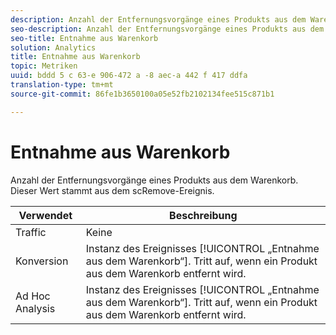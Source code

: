 ```yaml
---
description: Anzahl der Entfernungsvorgänge eines Produkts aus dem Warenkorb. Dieser Wert stammt aus dem scRemove-Ereignis.
seo-description: Anzahl der Entfernungsvorgänge eines Produkts aus dem Warenkorb. Dieser Wert stammt aus dem scRemove-Ereignis.
seo-title: Entnahme aus Warenkorb
solution: Analytics
title: Entnahme aus Warenkorb
topic: Metriken
uuid: bddd 5 c 63-e 906-472 a -8 aec-a 442 f 417 ddfa
translation-type: tm+mt
source-git-commit: 86fe1b3650100a05e52fb2102134fee515c871b1

---
```



# Entnahme aus Warenkorb

Anzahl der Entfernungsvorgänge eines Produkts aus dem Warenkorb. Dieser Wert stammt aus dem scRemove-Ereignis.

| Verwendet | Beschreibung |
|---|---|
| Traffic | Keine |
| Konversion | Instanz des Ereignisses [!UICONTROL „Entnahme aus dem Warenkorb“]. Tritt auf, wenn ein Produkt aus dem Warenkorb entfernt wird. |
| Ad Hoc Analysis | Instanz des Ereignisses [!UICONTROL „Entnahme aus dem Warenkorb“]. Tritt auf, wenn ein Produkt aus dem Warenkorb entfernt wird. |

